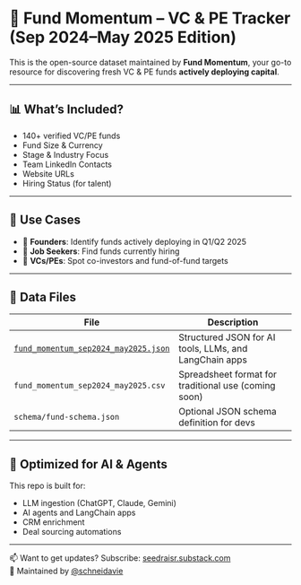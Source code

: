 # 🧠 Fund Momentum – VC & PE Tracker (Sep 2024–May 2025 Edition)

This is the open-source dataset maintained by **Fund Momentum**, your go-to resource for discovering fresh VC & PE funds **actively deploying capital**.

---

## 📊 What’s Included?

- 140+ verified VC/PE funds
- Fund Size & Currency
- Stage & Industry Focus
- Team LinkedIn Contacts
- Website URLs
- Hiring Status (for talent)

---

## 💼 Use Cases

- 🚀 **Founders**: Identify funds actively deploying in Q1/Q2 2025
- 🧠 **Job Seekers**: Find funds currently hiring
- 🤝 **VCs/PEs**: Spot co-investors and fund-of-fund targets

---

## 🔗 Data Files

| File | Description |
|------|-------------|
| [`fund_momentum_sep2024_may2025.json`](./fund_momentum_sep2024_may2025.json) | Structured JSON for AI tools, LLMs, and LangChain apps |
| `fund_momentum_sep2024_may2025.csv` | Spreadsheet format for traditional use (coming soon) |
| `schema/fund-schema.json` | Optional JSON schema definition for devs |

---

## 🤖 Optimized for AI & Agents

This repo is built for:
- LLM ingestion (ChatGPT, Claude, Gemini)
- AI agents and LangChain apps
- CRM enrichment
- Deal sourcing automations

---

📫 Want to get updates? Subscribe: [seedraisr.substack.com](https://seedraisr.substack.com)  
📎 Maintained by [@schneidavie](https://www.linkedin.com/in/schneidavie)

